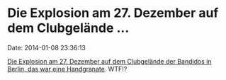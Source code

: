 Die Explosion am 27. Dezember auf dem Clubgelände \...
======================================================

Date: 2014-01-08 23:36:13

[Die Explosion am 27. Dezember auf dem Clubgelände der Bandidos in
Berlin, das war eine
Handgranate](http://www.morgenpost.de/berlin/polizeibericht/article123612198/Handgranate-auf-Rockerclub-Gelaende-explodiert.html).
WTF!?
